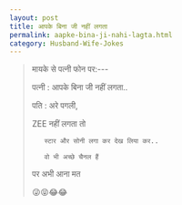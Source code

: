```yaml
---
layout: post
title: आपके बिना जी नहीं लगता
permalink: aapke-bina-ji-nahi-lagta.html
category: Husband-Wife-Jokes
---
```

> मायके से पत्नी फोन पर:---
>
> पत्नी : आपके बिना जी नहीं लगता..
>
> पति : अरे पगली,
>
>   ZEE नहीं लगता तो
>
>        स्टार और सोनी लगा कर देख लिया कर..
>
>        वो भी अच्छे चैनल हैं
>
> पर अभी आना मत 
>
>😜😝😂😂
